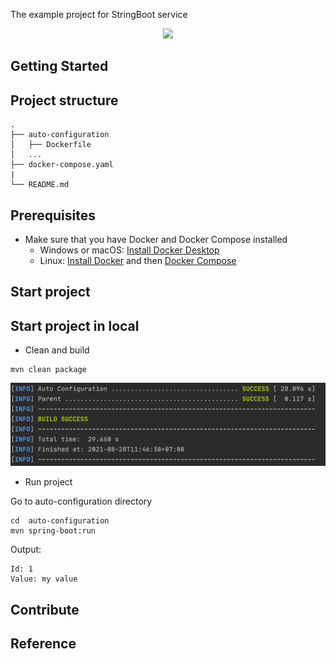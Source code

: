 The example project for StringBoot service

<div align="center">
    <img src="./assets/images/spring_boot-icon.png"/>
</div>

## Getting Started

## Project structure
```
.
├── auto-configuration
│   ├── Dockerfile
│   ...
├── docker-compose.yaml
|
└── README.md
```

## Prerequisites
- Make sure that you have Docker and Docker Compose installed
  - Windows or macOS:
    [Install Docker Desktop](https://www.docker.com/get-started)
  - Linux: [Install Docker](https://www.docker.com/get-started) and then
    [Docker Compose](https://github.com/docker/compose)

## Start project
## Start project in local

- Clean and build
```shell script
mvn clean package
```

![Build](./assets/images/build.png)

- Run project

Go to auto-configuration directory
```shell script
cd  auto-configuration
mvn spring-boot:run
```

Output:

```
Id: 1
Value: my value
```

## Contribute

## Reference